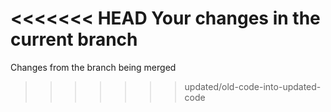 <<<<<<< HEAD
Your changes in the current branch
=======
Changes from the branch being merged

> > > > > > > updated/old-code-into-updated-code
